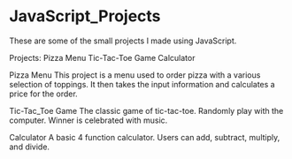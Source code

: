 # JavaScript_Projects
These are some of the small projects I made using JavaScript. 

Projects:
Pizza Menu
Tic-Tac-Toe Game
Calculator

Pizza Menu
This project is a menu used to order pizza with a various selection of toppings. It then takes the input information and calculates a price for the order.

Tic-Tac_Toe Game
The classic game of tic-tac-toe. Randomly play with the computer. Winner is celebrated with music.

Calculator
A basic 4 function calculator. Users can add, subtract, multiply, and divide.
